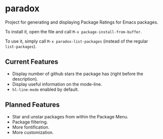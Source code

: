 paradox
=======

Project for generating and displaying Package Ratings for Emacs packages.

To install it, open the file and call `M-x package-install-from-buffer`.

To use it, simply call `M-x paradox-list-packages` (instead of the regular `list-packages`).

## Current Features ##

* Display number of github stars the package has (right before the description).
* Display useful information on the mode-line.
* `hl-line-mode` enabled by default.

## Planned Features ##

* Star and unstar packages from within the Package Menu.
* Package filtering.
* More fontification.
* More customization.
